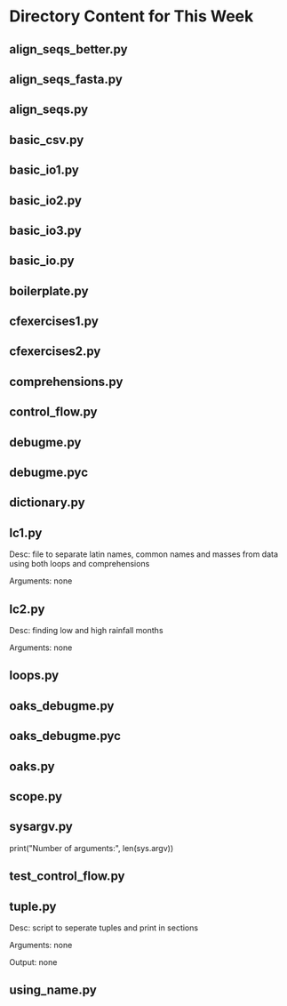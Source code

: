 # Directory Content for This Week


## align_seqs_better.py




 


 

## align_seqs_fasta.py




 


 

## align_seqs.py




 


 

## basic_csv.py




 


 

## basic_io1.py




 


 

## basic_io2.py




 


 

## basic_io3.py




 


 

## basic_io.py




 


 

## boilerplate.py




 


 

## cfexercises1.py




 


 

## cfexercises2.py




 


 

## comprehensions.py




 


 

## control_flow.py




 


 

## debugme.py




 


 

## debugme.pyc




 


 

## dictionary.py




 


 

## lc1.py



Desc: file to separate latin names, common names and masses from data using both loops and comprehensions

 

Arguments: none

 

## lc2.py



Desc: finding low and high rainfall months

 

Arguments: none

 

## loops.py




 


 

## oaks_debugme.py




 


 

## oaks_debugme.pyc




 


 

## oaks.py




 


 

## scope.py




 


 

## sysargv.py




 

print("Number of arguments:", len(sys.argv))

 

## test_control_flow.py




 


 

## tuple.py



Desc: script to seperate tuples and print in sections

 

Arguments: none

 

Output: none
## using_name.py




 


 

